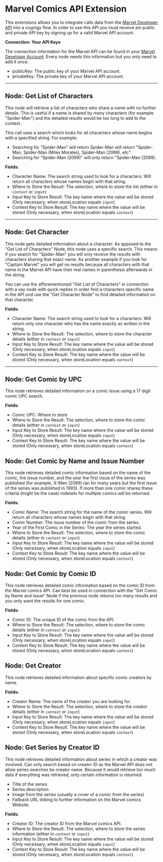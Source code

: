 # Marvel Comics API Extension

This extensions allows you to integrate calls data from the [Marvel Developer API](https://developer.marvel.com/) into a cognigy flow. In order to use this API you must receive am public and private API key by signing up for a valid Marvel API account.

**Connection: Your API Keys**

The connection information for the Marvel API can be found in your [Marvel Developer Account](https://developer.marvel.com/account). Every node needs this information but you only need to add it once. 

- publicKey: The public key of your Marvel API account. 
- privateKey: The private key of your Marvel API account.  

----
## Node: Get List of Characters

This node will retrieve a list of characters who share a name with no further details. This is useful if a name is shared by many characters (for example "Spider-Man") and the detailed results would be too long to add to the context.

This call uses a search which looks for all characters whose name begins with a specified string. For example: 

* Searching for "Spider-Man" will return Spider-Man will return "Spider-Man, Spider-Man (Miles Morales), Spider-Man (2099), etc".
* Searching for "Spider-Man (2099)" will only return "Spider-Man (2099).

**Fields:**

- Character Name: The search string used to look for a characters. Will return all characters whose names begin with that string. 
- Where to Store the Result: The selection, where to store the list (either in `context` or `input`)
- Input Key to Store Result: The key name where the value will be stored (Only necessary, when storeLocation equals `input`)
- Context Key to Store Result: The key name where the value will be stored (Only necessary, when storeLocation equals `context`)


----
## Node: Get Character

This node gets detailed information about a character. As apposed to the "Get List of Characters" Node, this node uses a specific search. This means if you search for "Spider-Man" you will only receive the results with characters sharing that exact name. As another example if you look for "Captain Marvel" you will get no results because all characters with that name in the Marvel API have their real names in parenthesis afterwards in the string. 

You can use the afforementioned "Get List of Characters" in connection with a say node with quick replies in order find a characters specific name in the API und use the "Get Character Node" to find detailed information on that character. 

**Fields:**

- Character Name: The search string used to look for a characters. Will return only one character who has the name exactly as written in the string. 
- Where to Store the Result: The selection, where to store the character details (either in `context` or `input`)
- Input Key to Store Result: The key name where the value will be stored (Only necessary, when storeLocation equals `input`)
- Context Key to Store Result: The key name where the value will be stored (Only necessary, when storeLocation equals `context`)

----
## Node: Get Comic by UPC

This node retrieves detailed information on a comic issue using a 17 digit comic UPC search. 

**Fields:**

- Comic UPC: Where to store 
- Where to Store the Result: The selection, where to store the comic details (either in `context` or `input`)
- Input Key to Store Result: The key name where the value will be stored (Only necessary, when storeLocation equals `input`)
- Context Key to Store Result: The key name where the value will be stored (Only necessary, when storeLocation equals `context`)

## Node: Get Comic by Name and Issue Number

This node retrieves detailed comic information based on the name of the comic, the issue number, and the year the first issue of the series was published (for example, X-Men (2099) ran for many years but the first issue of the series was published in 1993). If more than one comic shares these criteria (might be the case) mdetails for multiple comics will be returned.

**Fields:**

- Comic Name: The search string for the name of the comic series. Will return all characters whose names begin with that string.
- Comic Number: The issue number of the comic from the series.
- Year of the First Comic in the Series: The year the series started.   
- Where to Store the Result: The selection, where to store the comic details (either in `context` or `input`)
- Input Key to Store Result: The key name where the value will be stored (Only necessary, when storeLocation equals `input`)
- Context Key to Store Result: The key name where the value will be stored (Only necessary, when storeLocation equals `context`)

## Node: Get Comic by Comic ID

This node retrieves detailed comic information based on the comic ID from the Marvel comics API. Can best be used in connection with the "Get Comic by Name and Issue" Node if the previous node returns too many results and you only want the results for one comic. 

**Fields:**

- Comic ID: The unique ID of the comic from the API.
- Where to Store the Result: The selection, where to store the comic details (either in `context` or `input`)
- Input Key to Store Result: The key name where the value will be stored (Only necessary, when storeLocation equals `input`)
- Context Key to Store Result: The key name where the value will be stored (Only necessary, when storeLocation equals `context`)

## Node: Get Creator

This node retrieves detailed information about specific comic creators by name. 

**Fields:**

- Creator Name: The name of the creator you are looking for.
- Where to Store the Result: The selection, where to store the creator details (either in `context` or `input`)
- Input Key to Store Result: The key name where the value will be stored (Only necessary, when storeLocation equals `input`)
- Context Key to Store Result: The key name where the value will be stored (Only necessary, when storeLocation equals `context`)

## Node: Get Series by Creator ID

This node retrieves detailed information about series in which a creator was involved. Can only search based on creator ID as the Marvel API does not allow series searches be creator name. Because it would retrieve too much data if everything was retrieved, only certain information is returned:

* Title of the series
* Series description
* Image from the series (usually a cover of a comic from the series)
* Fallback URL linking to further information on the Marvel comics Website.

**Fields:**

- Creator ID: The creator ID from the Marvel comics API. 
- Where to Store the Result: The selection, where to store the series information (either in `context` or `input`)
- Input Key to Store Result: The key name where the value will be stored (Only necessary, when storeLocation equals `input`)
- Context Key to Store Result: The key name where the value will be stored (Only necessary, when storeLocation equals `context`)